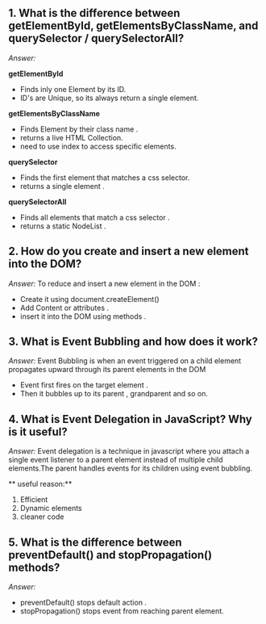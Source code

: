 ## 1. What is the difference between getElementById, getElementsByClassName, and querySelector / querySelectorAll?

*Answer:*

**getElementById**
-  Finds inly one Element by its ID.
- ID's are Unique, so its always return a single element.

**getElementsByClassName**
- Finds Element by their class name .
- returns a live HTML Collection.
- need to use index to access specific elements.

**querySelector**
- Finds the first element that matches a css selector.
- returns a single element .

**querySelectorAll** 
- Finds all elements that match a css selector . 
- returns a static NodeList .

## 2. How do you create and insert a new element into the DOM?

*Answer:*
To reduce and insert a new element in the DOM :
- Create it using document.createElement()
- Add Content or attributes .
- insert it into the DOM using methods .
## 3. What is Event Bubbling and how does it work?

*Answer:*
Event Bubbling is when an event triggered on a child element propagates upward through its parent elements in the DOM
- Event first fires on the target element .
 - Then it bubbles up to its parent , grandparent and so on.

 ## 4. What is Event Delegation in JavaScript? Why is it useful?

*Answer:*
Event delegation is a technique in javascript where you attach a single event listener to a parent element instead of multiple child elements.The parent handles events for its children using event bubbling.

** useful reason:** 
1. Efficient 
2. Dynamic elements 
3. cleaner code 

## 5. What is the difference between preventDefault() and stopPropagation() methods?

 *Answer:*
 - preventDefault() stops default action .
 - stopPropagation() stops event from reaching parent element.
 










<!-- ## Question 1
**Q:** What is Java?  
**A:** Java is a high-level, object-oriented programming language.

## Question 2
**Q:** What is JVM?  
**A:** JVM means Java Virtual Machine. It runs Java bytecode.

## Question 3
**Q:** Difference between JDK and JRE?  
**A:**  
- JDK → Java Development Kit (for developers).  
- JRE → Java Runtime Environment (for running apps). -->

